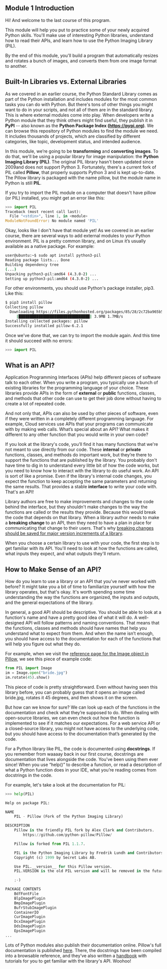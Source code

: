 ## Module 1 Introduction

Hi! And welcome to the last course of this program.

This module will help you put to practice some of your newly acquired Python skills. You'll make use of interesting Python libraries, understand how to read their APIs, and learn how to use the Python Imaging Library (PIL).

By the end of this module, you'll build a program that automatically resizes and rotates a bunch of images, and converts them from one image format to another.

## Built-In Libraries vs. External Libraries

As we covered in an earlier course, the Python Standard Library comes as part of the Python installation and includes modules for the most common tasks you can do with Python. But there's tons of other things you might want to do in your scripts, and not all of them are in the standard library. This is where external modules come into play. When developers write a Python module that they think others might find useful, they publish it in **PyPI** -- also known as the **Python Package Index (https://pypi.org)**. We can browse this repository of Python modules to find the module we need. It includes thousands of projects, which are classified by different categories, like topic, development status, and intended audience.

In this module, we’re going to be **transforming** and **converting images**. To do that, we'll be using a popular library for image manipulation: the **Python Imaging Library (PIL)**. The original PIL library hasn't been updated since 2009and does not support Python 3. Fortunately, there's a current fork of PIL called **Pillow**, that properly supports Python 3 and is kept up-to-date. The Pillow library is packaged with the name pillow, but the module name in Python is still **PIL**.

If you try to import the PIL module on a computer that doesn't have pillow (or PIL) installed, you might get an error like this:

```python
>>> import PIL
Traceback (most recent call last):
  File "<stdin>", line 1, in <module>
ModuleNotFoundError: No module named 'PIL'
```

Okay, looks like I don't have that module yet! As we covered in an earlier course, there are several ways to add external modules to your Python environment. PIL is a pretty common library, and on Linux it’s usually available as a native package. For example:

```bash
user@ubuntu:~$ sudo apt install python3-pil
Reading package lists... Done
Building dependency tree
(...)
Unpacking python3-pil:amd64 (4.3.0-2) ...
Setting up python3-pil:amd64 (4.3.0-2) ...
```

For other environments, you should use Python's package installer, pip3. Like this:

```bash
$ pip3 install pillow
Collecting pillow
  Downloading https://files.pythonhosted.org/packages/85/28/2c72ba965b52884a0bd71e419761fc162763dc2e5d9bec2f3b1949f7272a/Pillow-6.2.1-cp37-cp37m-macosx_10_6_intel.whl (3.9MB)
     |████████████████████████████████| 3.9MB 1.7MB/s
Installing collected packages: pillow
Successfully installed pillow-6.2.1
```

Once we've done that, we can try to import the module again. And this time it should succeed with no errors:

```python
>>> import PIL
```

## What is an API?

Application Programming Interfaces (APIs) help different pieces of software talk to each other. When you write a program, you typically use a bunch of existing libraries for the programming language of your choice. These libraries provide APIs in the form of **external** or **public** functions, classes, and methods that other code can use to get their job done without having to create a lot of repeated code.

And not only that, APIs can also be used by other pieces of software, even if they were written in a completely different programming language. For example, Cloud services use APIs that your programs can communicate with by making web calls. What’s special about an API? What makes it different to any other function that you would write in your own code?

If you look at the library's code, you’ll find it has many functions that we're not meant to use directly from our code. These **internal** or **private** functions, classes, and methods do important work, but they’re there to support the functions that are published by the library. You probably don't have time to dig in to understand every little bit of how the code works, but you need to know how to interact with the library to do useful work. An API is sort of like a promise. Even if the library's internal code changes, you expect the function to keep accepting the same parameters and returning the same results. That provides a stable **interface** to write your code with. That's an API!

Library authors are free to make improvements and changes to the code behind the interface, but they shouldn't make changes to the way the functions are called or the results they provide. Because this would break the code that depends on that library. When a library author needs to make a **breaking change** to an API, then they need to have a plan in place for communicating that change to their users. That's why
[breaking changes should be saved for major version increments of a library](https://semver.org/#summary).

When you choose a certain library to use with your code, the first step is to get familiar with its API. You'll need to look at how the functions are called, what inputs they expect, and what outputs they'll return.

## How to Make Sense of an API?

How do you learn to use a library or an API that you’ve never worked with before? It might take you a bit of time to familiarize yourself with how the library operates, but that's okay. It's worth spending some time understanding the way the functions are organized, the inputs and outputs, and the general expectations of the library.

In general, a good API should be descriptive. You should be able to look at a function's name and have a pretty good idea of what it will do. A well-designed API will follow patterns and naming conventions. That means that the functions, classes and methods should have names that help you understand what to expect from them. And when the name isn’t enough, you should have access to the documentation for each of the functions that will help you figure out what they do.

For example, when we visit the [reference page for the Image object in Pillow](https://pillow.readthedocs.io/en/stable/reference/Image.html), we see this piece of example code:

```python
from PIL import Image
im = Image.open("bride.jpg")
im.rotate(45).show()
```

This piece of code is pretty straightforward. Even without having seen this library before, you can probably guess that it opens an image called bride.jpg, rotates it 45 degrees, and then shows it on the screen.

But how can we know for sure? We can look up each of the functions in the documentation and check what they’re supposed to do. When dealing with open-source libraries, we can even check out how the function is implemented to see if it matches our expectations. For a web service API or a closed-source library, you might not have access to the underlying code, but you should have access to the documentation that’s generated by the code.

For a Python library like PIL, the code is documented using **docstrings**. If you remember from waaaay back in our first course, docstrings are documentation that lives alongside the code. You've been using them ever since! When you use “help()” to describe a function, or read a description of what a Python function does in your IDE, what you’re reading comes from docstrings in the code.

For example, let's take a look at the documentation for PIL:

```python
>>> help(PIL)

Help on package PIL:

NAME
    PIL - Pillow (Fork of the Python Imaging Library)

DESCRIPTION
    Pillow is the friendly PIL fork by Alex Clark and Contributors.
        https://github.com/python-pillow/Pillow/

    Pillow is forked from PIL 1.1.7.

    PIL is the Python Imaging Library by Fredrik Lundh and Contributors.
    Copyright (c) 1999 by Secret Labs AB.

    Use PIL.__version__ for this Pillow version.
    PIL.VERSION is the old PIL version and will be removed in the future.

    ;-)

PACKAGE CONTENTS
    BdfFontFile
    BlpImagePlugin
    BmpImagePlugin
    BufrStubImagePlugin
    ContainerIO
    CurImagePlugin
    DcxImagePlugin
    DdsImagePlugin
    EpsImagePlugin
...
```

Lots of Python modules also publish their documentation online. Pillow's full documentation is published [here](https://pillow.readthedocs.io/). There, the docstrings have been compiled into a browsable reference, and they’ve also written a [handbook](https://pillow.readthedocs.io/en/stable/handbook/index.html) with tutorials for you to get familiar with the library's API. Woohoo!
